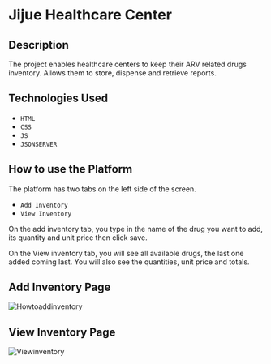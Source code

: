 # Jijue Healthcare Center

## Description
 The project enables healthcare centers to keep their ARV related drugs inventory. Allows them to store, dispense and retrieve reports.

 ## Technologies Used
 - `HTML`
 - `CSS`
 - `JS`
 - `JSONSERVER`

 ## How to use the Platform
  The platform has two tabs on the left side of the screen. 
  - `Add Inventory`
  - `View Inventory`

On the add inventory tab, you type in the name of the drug you want to add, its quantity and unit price then click save. 

On the View inventory tab, you will see all available drugs, the last one added coming last. You will also see the quantities, unit price and totals.

## Add Inventory Page
![Howtoaddinventory](\\wsl.localhost\Ubuntu\home\kepherogalo\Development\code\phase1\project\Images)
## View Inventory Page
![Viewinventory](\\wsl.localhost\Ubuntu\home\kepherogalo\Development\code\phase1\project\Images)





